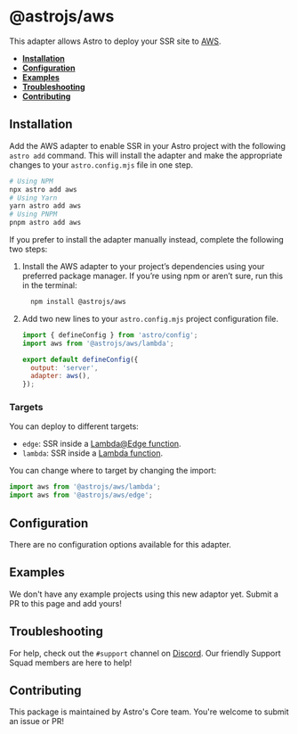 # @astrojs/aws

This adapter allows Astro to deploy your SSR site to [AWS](https://aws.amazon.com/).

<!--
TODO: link to the deploy to AWS guide after the @astrojs/aws adapter is released.

Learn how to deploy your Astro site in our [AWS deployment guide](https://docs.astro.build/en/guides/deploy/aws/).
-->

- <strong>[Installation](#installation)</strong>
- <strong>[Configuration](#configuration)</strong>
- <strong>[Examples](#examples)</strong>
- <strong>[Troubleshooting](#troubleshooting)</strong>
- <strong>[Contributing](#contributing)</strong>

## Installation

Add the AWS adapter to enable SSR in your Astro project with the following `astro add` command. This will install the adapter and make the appropriate changes to your `astro.config.mjs` file in one step.

```sh
# Using NPM
npx astro add aws
# Using Yarn
yarn astro add aws
# Using PNPM
pnpm astro add aws
```

If you prefer to install the adapter manually instead, complete the following two steps:

1. Install the AWS adapter to your project’s dependencies using your preferred package manager. If you’re using npm or aren’t sure, run this in the terminal:

    ```bash
      npm install @astrojs/aws
    ```

1. Add two new lines to your `astro.config.mjs` project configuration file.

    ```js title="astro.config.mjs" ins={2, 5-6}
    import { defineConfig } from 'astro/config';
    import aws from '@astrojs/aws/lambda';

    export default defineConfig({
      output: 'server',
      adapter: aws(),
    });
    ```

### Targets

You can deploy to different targets:

- `edge`: SSR inside a [Lambda@Edge function](https://aws.amazon.com/lambda/).
- `lambda`: SSR inside a [Lambda function](https://aws.amazon.com/lambda/edge/).

You can change where to target by changing the import:

```js
import aws from '@astrojs/aws/lambda';
import aws from '@astrojs/aws/edge';
```

## Configuration

There are no configuration options available for this adapter.

## Examples

We don't have any example projects using this new adaptor yet. Submit a PR to this page and add yours!

## Troubleshooting

For help, check out the `#support` channel on [Discord](https://astro.build/chat). Our friendly Support Squad members are here to help!

## Contributing

This package is maintained by Astro's Core team. You're welcome to submit an issue or PR!